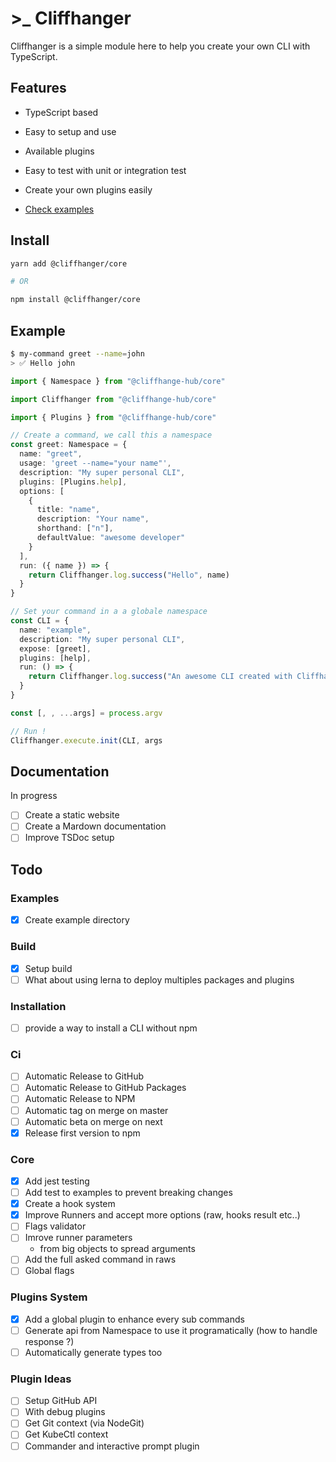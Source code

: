 # >\_ Cliffhanger

Cliffhanger is a simple module here to help you create your own CLI with TypeScript.

## Features

- TypeScript based
- Easy to setup and use
- Available plugins
- Easy to test with unit or integration test
- Create your own plugins easily

- [Check examples](https://github.com/ArthurMialon/cliffhanger/tree/master/examples)

## Install

```sh
yarn add @cliffhanger/core

# OR

npm install @cliffhanger/core
```

## Example

```sh
$ my-command greet --name=john
> ✅ Hello john
```

```ts
import { Namespace } from "@cliffhange-hub/core"

import Cliffhanger from "@cliffhange-hub/core"

import { Plugins } from "@cliffhange-hub/core"

// Create a command, we call this a namespace
const greet: Namespace = {
  name: "greet",
  usage: 'greet --name="your name"',
  description: "My super personal CLI",
  plugins: [Plugins.help],
  options: [
    {
      title: "name",
      description: "Your name",
      shorthand: ["n"],
      defaultValue: "awesome developer"
    }
  ],
  run: ({ name }) => {
    return Cliffhanger.log.success("Hello", name)
  }
}

// Set your command in a a globale namespace
const CLI = {
  name: "example",
  description: "My super personal CLI",
  expose: [greet],
  plugins: [help],
  run: () => {
    return Cliffhanger.log.success("An awesome CLI created with Cliffhanger")
  }
}

const [, , ...args] = process.argv

// Run !
Cliffhanger.execute.init(CLI, args
```

## Documentation

In progress

- [ ] Create a static website
- [ ] Create a Mardown documentation
- [ ] Improve TSDoc setup

## Todo

### Examples

- [x] Create example directory

### Build

- [x] Setup build
- [ ] What about using lerna to deploy multiples packages and plugins

### Installation

- [ ] provide a way to install a CLI without npm

### Ci

- [ ] Automatic Release to GitHub
- [ ] Automatic Release to GitHub Packages
- [ ] Automatic Release to NPM
- [ ] Automatic tag on merge on master
- [ ] Automatic beta on merge on next
- [x] Release first version to npm

### Core

- [x] Add jest testing
- [ ] Add test to examples to prevent breaking changes
- [x] Create a hook system
- [x] Improve Runners and accept more options (raw, hooks result etc..)
- [ ] Flags validator
- [ ] Imrove runner parameters
  - from big objects to spread arguments
- [ ] Add the full asked command in raws
- [ ] Global flags

### Plugins System

- [x] Add a global plugin to enhance every sub commands
- [ ] Generate api from Namespace to use it programatically (how to handle response ?)
- [ ] Automatically generate types too

### Plugin Ideas

- [ ] Setup GitHub API
- [ ] With debug plugins
- [ ] Get Git context (via NodeGit)
- [ ] Get KubeCtl context
- [ ] Commander and interactive prompt plugin

```

```
